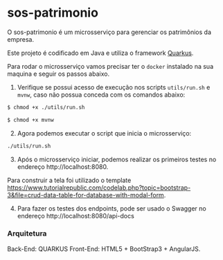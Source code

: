 # sos-patrimonio

O sos-patrimonio é um microsserviço para gerenciar os patrimônios da empresa. 

Este projeto é codificado em Java e utiliza o framework [Quarkus](<https://quarkus.io/>).

Para rodar o microsserviço vamos precisar ter o `docker` instalado na sua maquina e seguir os passos abaixo.

1. Verifique se possui acesso de execução nos scripts `utils/run.sh` e `mvnw`, caso não possua conceda com os comandos abaixo:

```bash
$ chmod +x ./utils/run.sh 
```

```bash
$ chmod +x mvnw 
```

2. Agora podemos executar o script que inicia o microsserviço: 

```bash
./utils/run.sh             
```

3. Após o microsserviço iniciar, podemos realizar os primeiros testes no endereço http://localhost:8080.

Para construir a tela foi utilizado o template https://www.tutorialrepublic.com/codelab.php?topic=bootstrap-3&file=crud-data-table-for-database-with-modal-form.

4. Para fazer os testes dos endpoints, pode ser usado o Swagger no endereço http://localhost:8080/api-docs

### Arquitetura

Back-End: QUARKUS
Front-End: HTML5 + BootStrap3 + AngularJS.